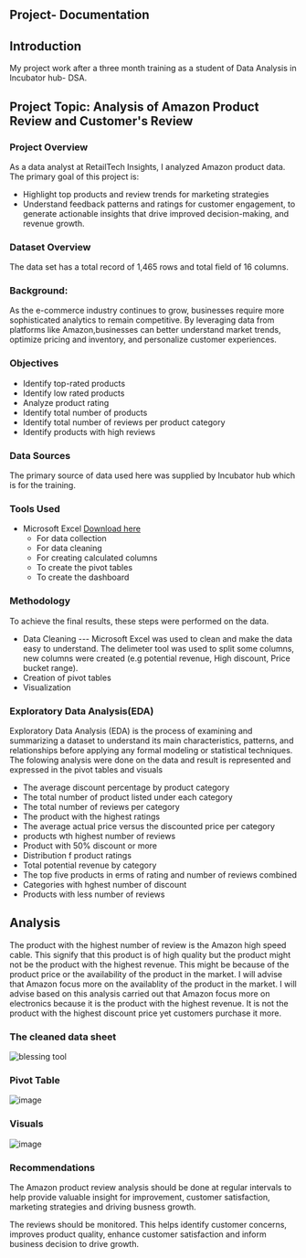 ## Project- Documentation
## Introduction
My project work after a three month training as a student of Data Analysis in Incubator hub- DSA.

## Project Topic: Analysis of Amazon Product Review and Customer's Review

### Project Overview
As a data analyst at RetailTech Insights, I analyzed Amazon product data. 
The primary goal of this project is:
 - Highlight top products and review trends for marketing strategies
 - Understand feedback patterns and ratings for customer engagement, to generate actionable insights that drive improved decision-making, and revenue growth.

### Dataset Overview
The data set has a total record of 1,465 rows and total field of 16 columns. 

### Background:
As the e-commerce industry continues to grow, businesses require more sophisticated analytics to remain competitive. By leveraging data from platforms like Amazon,businesses can better understand market trends, optimize pricing and inventory, and personalize customer experiences.

### Objectives
 - Identify top-rated products
 - Identify low rated products
 - Analyze product rating
 - Identify total number of products
 - Identify total number of reviews per product category
 - Identify products with high reviews 

### Data Sources
The primary source of data used here was supplied by Incubator hub which is for the training. 

### Tools Used
- Microsoft Excel [Download here](https://www.microsoft.com)
  - For data collection
  - For data cleaning
  - For creating calculated columns
  - To create the pivot tables
  - To create the dashboard

### Methodology
To achieve the final results, these steps were performed on the data.
 - Data Cleaning   ---
Microsoft Excel was used to clean and make the data easy to understand. The delimeter tool was used to split some columns, new columns were created (e.g potential revenue, High discount, Price bucket range).
 - Creation of pivot tables
 - Visualization

### Exploratory Data Analysis(EDA)
Exploratory Data Analysis (EDA) is the process of examining and summarizing a dataset to understand its main characteristics, patterns, and relationships before applying any formal modeling or statistical techniques.
The folowing analysis were done on the data and result is represented and expressed in the pivot tables and visuals
 - The average discount percentage by product category
 - The total number of product listed under each category
 - The total number of reviews per category
 - The product with the highest ratings
 - The average actual price versus the discounted price per category
 - products wth highest number of reviews
 - Product with 50% discount or more
 - Distribution f product ratings
 - Total potential revenue by category
 - The top five products in erms of rating and number of reviews combined
 - Categories with hghest number of discount
 - Products with less number of reviews

## Analysis
The product with the highest number of review is the Amazon high speed cable. This signify that this product is of high quality but the product might not be the product with the highest revenue. This might be because of the product price or the availability of the product in the market. I will advise that Amazon focus more on the availablity of the product in the market.
I will advise based on this analysis carried out that Amazon focus more on electronics because it is the product with the highest revenue. It is not the product with the highest discount price yet customers purchase it more. 

### The cleaned data sheet
![blessing tool](https://github.com/user-attachments/assets/58c1a6bf-52e4-4d60-9e5a-aba6fccecc95)

### Pivot Table
![image](https://github.com/user-attachments/assets/24458e0d-928b-471f-b2e2-4e1686223f67)

### Visuals
![image](https://github.com/user-attachments/assets/609fc960-a45c-4a74-854f-aa55b2076ec5)

### Recommendations
The Amazon product review analysis should be done at regular intervals to help provide valuable insight for improvement, customer satisfaction, marketing strategies and driving busness growth. 

The reviews should be monitored. This helps identify customer concerns, improves product quality, enhance customer satisfaction and inform business decision to drive growth. 




